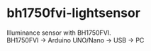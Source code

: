 # bh1750fvi-lightsensor
Illuminance sensor with BH1750FVI.  
BH1750FVI -> Arduino UNO/Nano -> USB -> PC

